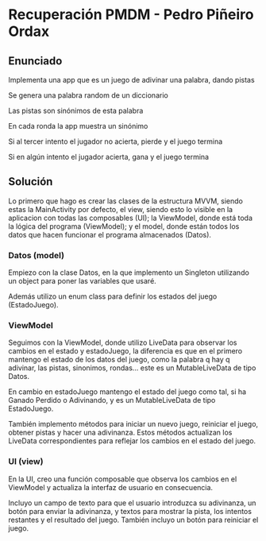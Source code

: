 # Recuperación PMDM - Pedro Piñeiro Ordax

## Enunciado

Implementa una app que es un juego de adivinar una palabra, dando pistas

Se genera una palabra random de un diccionario

Las pistas son sinónimos de esta palabra

En cada ronda la app muestra un sinónimo

Si al tercer intento el jugador no acierta, pierde y el juego termina

Si en algún intento el jugador acierta, gana y el juego termina


## Solución

Lo primero que hago es crear las clases de la estructura MVVM, siendo estas la MainActivity por defecto, el view, siendo esto lo visible en la aplicacion con todas las composables (UI); la ViewModel, donde está toda la lógica del programa (ViewModel); y el model, donde están todos los datos que hacen funcionar el programa almacenados (Datos).

### Datos (model)
Empiezo con la clase Datos, en la que implemento un Singleton utilizando un object para poner las variables que usaré. 

Además utilizo un enum class para definir los estados del juego (EstadoJuego).

### ViewModel 

Seguimos con la ViewModel, donde utilizo LiveData para observar los cambios en el estado y estadoJuego, la diferencia es que en el primero mantengo el estado de los datos del juego, como la palabra q hay q adivinar, las pistas, sinonimos, rondas... este es un MutableLiveData de tipo Datos.

En cambio en estadoJuego mantengo el estado del juego como tal, si ha Ganado Perdido o Adivinando, y es un MutableLiveData de tipo EstadoJuego.

También implemento métodos para iniciar un nuevo juego, reiniciar el juego, obtener pistas y hacer una adivinanza. Estos métodos actualizan los LiveData correspondientes para reflejar los cambios en el estado del juego.

### UI (view)

En la UI, creo una función composable que observa los cambios en el ViewModel y actualiza la interfaz de usuario en consecuencia. 

Incluyo un campo de texto para que el usuario introduzca su adivinanza, un botón para enviar la adivinanza, y textos para mostrar la pista, los intentos restantes y el resultado del juego. También incluyo un botón para reiniciar el juego.